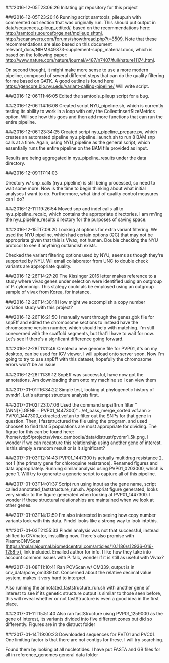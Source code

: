###2016-12-05T23:06:26
Initating git repository for this project

###2016-12-05T23:20:16
Running script samtools_pileup.sh with commented out section that was originally run. This should put output in data/sequences_pileup_edited/, based on the recommendations here: http://samtools.sourceforge.net/mpileup.shtml, http://seqanswers.com/forums/showthread.php?t=8509. Note that these recommendations are also based on this document relevant_docs/NIHMS49873-supplement-supp_material.docx, which is based on the following paper: http://www.nature.com/nature/journal/v487/n7407/full/nature11174.html.

On second thought, it might make more sense to use a more modern pipeline, composed of several different steps that can do the quality filtering for me based on GATK. A good outline is found here https://gencore.bio.nyu.edu/variant-calling-pipeline/ Will write script.

###2016-12-06T11:46:05
Edited the samtools_pileup script for a bug. 

###2016-12-06T14:16:08
Created script NYU_pipeline.sh, which is currently testing its ability to work in a loop with only the CollectInsertSizeMetrics option. Will see how this goes and then add more functions that can run the entire pipeline.

###2016-12-06T23:34:25
Created script nyu_pipeline_prepare.py, which creates an automated pipeline nyu_pipeline_launch.sh to run 8 BAM snp calls at a time. Again, using NYU_pipeline as the general script, which essentially runs the entire pipeline on the BAM file provided as input.

Results are being aggregated in nyu_pipeline_results under the data directory.

###2016-12-09T17:14:03

Directory w/ snp_calls (nyu_pipeline) is still being processed, so need to wait some more. Now is the time to begin thinking about what initial analyses I want to do. Furthermore, what kind of quality control measures can I do?

###2016-12-11T19:26:54
Moved snp and indel calls all to nyu_pipeline_recalc, which contains the appropriate directories. I am rm'ing the nyu_pipeline_results directory for the purposes of saving space.

###2016-12-15T17:09:20
Looking at options for extra variant filtering. We used the NYU pipeline, which had certain options (QC) that may not be appropriate given that this is Vivax, not human. Double checking the NYU protocol to see if anything outlandish exists.

Checked the variant filtering options used by NYU, seems as though they're supported by NYU. Wil email collaborator from UNC to double check variants are appropriate quality.

###2016-12-26T14:27:20
The Kissinger 2016 letter makes reference to a study where vivax genes under selection were identified using an outgroup of P. cylomonigi. This stategy could als be employed using an outgroup sample of vivax from Korea, for instance.

###2016-12-26T14:30:11
How might we accomplish a copy number variation study with this project?

###2016-12-26T16:21:50
I manually went through the genes.gbk file for snpEff and edited the chromosome sections to instead have the chromsoome version number, which should help with matching. I'm still conecerned with the scaffold segments, but that'll have to wait for now. Let's see if there's a signficant difference going forward.

###2016-12-28T11:11:46
Created a new genome file for PVP01, it's on my desktop, can be used for IGV viewer. I will upload onto server soon. Now I'm going to try to use snpEff with this dataset, hopefully the chromosome errors won't be an issue

###2016-12-28T11:39:12
SnpEff was successful, have now got the annotations. Am downloading them onto my machine so I can view them

###2017-01-01T16:34:22
Simple test, looking at phylogenetic history of pvmdr1. Let's attempt structure analysis first.

###2017-01-02T23:07:06
Used the command snpsiftrun filter " (ANN[*].GENE = PVP01_1447300)" ../ef_pass_merge_sorted.vcf.ann > PVP01_1447300_extracted.vcf.an to filter out the SNPs for that gene in question. Then, I faststructured the file using the program, and used chooseK to find that 5 populations are most appropriate for dividing. The figrue for this can be found here: /home/vdp5/projects/vivax_cambodia/data/distrust/pvdmr1_5k.png. I wonder if we can recapture this relationship using another gene of interest. Is this simply a random result or is it significant?

###2017-01-03T12:14:43
PVP01_1447300 is actually multidrug resistance 2, not 1 (the primary gene for chloroquine resistance). Renamed figures and data appropriately. Running similar analysis using PVP01_0203000, which is gene 1. Will try to generate a generic script to capture all of this pipeline.

###2017-01-03T14:01:37
Script run using input as the gene name, script called annotated_faststructure_run.sh. Appropriat figure generated, looks very similar to the figure generated when looking at PVP01_1447300. I wonder if these structural relationships are maintained when we look at other genes.

###2017-01-03T14:12:59
I'm also interested in seeing how copy number variants look with this data. Pindel looks like a strong way to look intothis.

###2017-01-03T21:55:33
Pindel analysis was not that successful, instead shifted to CNVnator, installling now. There's also promise with PlasmoCNVScan (https://malariajournal.biomedcentral.com/articles/10.1186/s12936-016-1258-x), link included. Emailed author for info. I like how they take into account common issues with P. falc, wonder if it is still as useful with Vivax? 

###2017-01-08T11:10:41
Ran PCVScan  w/ OM339, output is in cnv_data/pcnv_om339.txt. Concerned about the relative decimal value system, makes it very hard to interpret.

Also running the annotated_faststructure_run.sh with another gene of interest to see if its genetic structure output is similar to those seen before, this will reveal whether or not fastStructure is even a good idea in the first place.

###2017-01-11T15:51:40
Also ran fastStructure uisng PVP01_1259000 as the gene of interest, its variants divided into five different zones but did so differently. Figures are in the distruct folder

###2017-01-14T19:00:23
Downloaded sequences for PVT01 and PVC01. One limiting factor is that there are not contigs for these. I will try searching.

Found them by looking at all nucleotides. I have put FASTA and GB files for all in reference_genomes general data folder